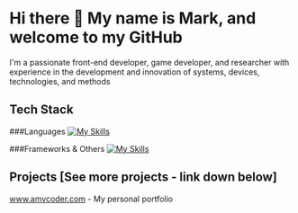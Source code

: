 # Hi there 👋 My name is Mark, and welcome to my GitHub

I'm a passionate front-end developer, game developer, and researcher with experience in the development and innovation of systems, devices, technologies, and methods

## Tech Stack

###Languages
[![My Skills](https://skillicons.dev/icons?i=python,js,react,threejs,dart,expressjs,typescript,c#,c++)](https://skillicons.dev)

###Frameworks & Others
[![My Skills](https://skillicons.dev/icons?i=html,css,postgresql,mongodb,django,unity,blender)](https://skillicons.dev)


## Projects [See more projects - link down below]

www.amvcoder.com - My personal portfolio
